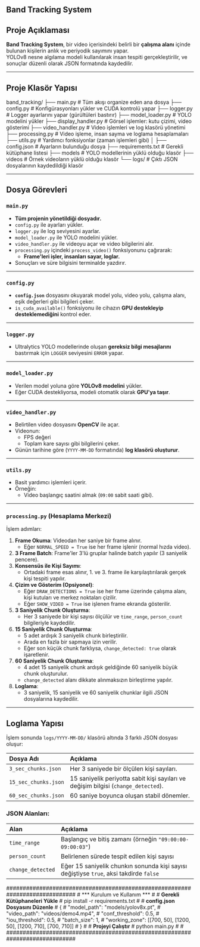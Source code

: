 ## Band Tracking System ##

## Proje Açıklaması

**Band Tracking System**, bir video içerisindeki belirli bir **çalışma alanı** içinde bulunan kişilerin anlık ve periyodik sayımını yapar.  
YOLOv8 nesne algılama modeli kullanılarak insan tespiti gerçekleştirilir, ve sonuçlar düzenli olarak JSON formatında kaydedilir.

---

## Proje Klasör Yapısı

band_tracking/
├── main.py                # Tüm akışı organize eden ana dosya
├── config.py               # Konfigürasyonları yükler ve CUDA kontrolü yapar
├── logger.py               # Logger ayarlarını yapar (gürültüleri bastırır)
├── model_loader.py         # YOLO modelini yükler
├── display_handler.py      # Görsel işlemler: kutu çizimi, video gösterimi
├── video_handler.py        # Video işlemleri ve log klasörü yönetimi
├── processing.py           # Video işleme, insan sayma ve loglama hesaplamaları
├── utils.py                # Yardımcı fonksiyonlar (zaman işlemleri gibi)
│
├── config.json             # Ayarların bulunduğu dosya
├── requirements.txt        # Gerekli kütüphane listesi
├── models                  # YOLO modellerinin yüklü olduğu klasör
├── videos                  # Örnek videoların yüklü olduğu klasör
└── logs/                   # Çıktı JSON dosyalarının kaydedildiği klasör

---

## Dosya Görevleri

### `main.py`
- **Tüm projenin yönetildiği dosyadır.**
- `config.py` ile ayarları yükler.
- `logger.py` ile log seviyesini ayarlar.
- `model_loader.py` ile YOLO modelini yükler.
- `video_handler.py` ile videoyu açar ve video bilgilerini alır.
- `processing.py` içindeki `process_video()` fonksiyonunu çağırarak:
  - **Frame'leri işler, insanları sayar, loglar.**
- Sonuçları ve süre bilgisini terminalde yazdırır.

---

### `config.py`
- **`config.json`** dosyasını okuyarak model yolu, video yolu, çalışma alanı, eşik değerleri gibi bilgileri çeker.
- `is_cuda_available()` fonksiyonu ile cihazın **GPU destekleyip desteklemediğini** kontrol eder.

---

### `logger.py`
- Ultralytics YOLO modellerinde oluşan **gereksiz bilgi mesajlarını** bastırmak için `LOGGER` seviyesini `ERROR` yapar.

---

### `model_loader.py`
- Verilen model yoluna göre **YOLOv8 modelini** yükler.
- Eğer CUDA destekliyorsa, modeli otomatik olarak **GPU'ya taşır**.

---

### `video_handler.py`
- Belirtilen video dosyasını **OpenCV** ile açar.
- Videonun:
  - FPS değeri
  - Toplam kare sayısı
  gibi bilgilerini çeker.
- Günün tarihine göre (`YYYY-MM-DD` formatında) **log klasörü oluşturur**.
  
---

### `utils.py`
- Basit yardımcı işlemleri içerir.
- Örneğin:
  - Video başlangıç saatini almak (`09:00` sabit saati gibi).
  
---

### `processing.py` (Hesaplama Merkezi)

İşlem adımları:
1. **Frame Okuma**: Videodan her saniye bir frame alınır.
   - Eğer `NORMAL_SPEED = True` ise her frame işlenir (normal hızda video).
2. **3 Frame Batch**: Frame'ler 3'lü gruplar halinde batch yapılır (3 saniyelik pencere).
3. **Konsensüs ile Kişi Sayımı**:
   - Ortadaki frame esas alınır, 1. ve 3. frame ile karşılaştırılarak gerçek kişi tespiti yapılır.
4. **Çizim ve Gösterim (Opsiyonel)**:
   - Eğer `DRAW_DETECTIONS = True` ise her frame üzerinde çalışma alanı, kişi kutuları ve merkez noktaları çizilir.
   - Eğer `SHOW_VIDEO = True` ise işlenen frame ekranda gösterilir.
5. **3 Saniyelik Chunk Oluşturma**:
   - Her 3 saniyede bir kişi sayısı ölçülür ve `time_range`, `person_count` bilgileriyle kaydedilir.
6. **15 Saniyelik Chunk Oluşturma**:
   - 5 adet ardışık 3 saniyelik chunk birleştirilir.
   - Arada en fazla bir sapmaya izin verilir.
   - Eğer son küçük chunk farklıysa, `change_detected: true` olarak işaretlenir.
7. **60 Saniyelik Chunk Oluşturma**:
   - 4 adet 15 saniyelik chunk ardışık geldiğinde 60 saniyelik büyük chunk oluşturulur.
   - `change_detected` alanı dikkate alınmaksızın birleştirme yapılır.
8. **Loglama**:
   - 3 saniyelik, 15 saniyelik ve 60 saniyelik chunklar ilgili JSON dosyalarına kaydedilir.

---

## Loglama Yapısı

İşlem sonunda `logs/YYYY-MM-DD/` klasörü altında 3 farklı JSON dosyası oluşur:

| Dosya Adı | Açıklama |
|:---------|:---------|
| `3_sec_chunks.json` | Her 3 saniyede bir ölçülen kişi sayıları. |
| `15_sec_chunks.json` | 15 saniyelik periyotta sabit kişi sayıları ve değişim bilgisi (`change_detected`). |
| `60_sec_chunks.json` | 60 saniye boyunca oluşan stabil dönemler. |

### JSON Alanları:

| Alan | Açıklama |
|:----|:---------|
| `time_range` | Başlangıç ve bitiş zamanı (örneğin `"09:00:00-09:00:03"`) |
| `person_count` | Belirlenen sürede tespit edilen kişi sayısı |
| `change_detected` | Eğer 15 saniyelik chunkın sonunda kişi sayısı değiştiyse `true`, aksi takdirde `false` |


#############################################################################
                                                                            #
*** Kurulum ve Kullanım ***                                                 #
                                                                            #
**Gerekli Kütüphaneleri Yükle**                                             #
pip install -r requirements.txt                                             #
                                                                            #
**config.json Dosyasını Düzenle**                                           #
{                                                                           #
  "model_path": "models/yolov8x.pt",                                        #
  "video_path": "videos/demo4.mp4",                                         #
  "conf_threshold": 0.5,                                                    #
  "iou_threshold": 0.5,                                                     #
  "batch_size": 1,                                                          #
  "working_zone": [[700, 50], [1200, 50], [1200, 710], [700, 710]]          #
}                                                                           #
                                                                            #
**Projeyi Çalıştır**                                                        #
python main.py                                                              #
                                                                            #
#############################################################################